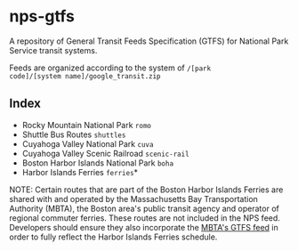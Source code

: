 # nps-gtfs
A repository of General Transit Feeds Specification (GTFS) for National Park Service transit systems.

Feeds are organized according to the system of <code>/[park code]/[system name]/google_transit.zip</code>

## Index
- Rocky Mountain National Park <code>romo</code>
 - Shuttle Bus Routes <code>shuttles</code>
- Cuyahoga Valley National Park <code>cuva</code>
 - Cuyahoga Valley Scenic Railroad <code>scenic-rail</code>
- Boston Harbor Islands National Park <code>boha</code>
 - Harbor Islands Ferries <code>ferries</code>*
 
 NOTE: Certain routes that are part of the Boston Harbor Islands Ferries are shared with and operated by the Massachusetts Bay Transportation Authority (MBTA), the Boston area's public transit agency and operator of regional commuter ferries. These routes are not included in the NPS feed. Developers should ensure they also incorporate the [MBTA's GTFS feed](http://www.mbta.com/rider_tools/developers/default.asp?id=21895) in order to fully reflect the Harbor Islands Ferries schedule.